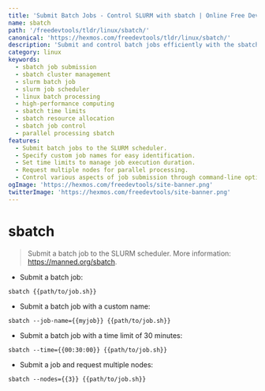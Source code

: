 ```yaml
---
title: 'Submit Batch Jobs - Control SLURM with sbatch | Online Free DevTools by Hexmos'
name: sbatch
path: '/freedevtools/tldr/linux/sbatch/'
canonical: 'https://hexmos.com/freedevtools/tldr/linux/sbatch/'
description: 'Submit and control batch jobs efficiently with the sbatch command. Manage job names, time limits, and node requests easily. Free online tool, no registration required.'
category: linux
keywords:
  - sbatch job submission
  - sbatch cluster management
  - slurm batch job
  - slurm job scheduler
  - linux batch processing
  - high-performance computing
  - sbatch time limits
  - sbatch resource allocation
  - sbatch job control
  - parallel processing sbatch
features:
  - Submit batch jobs to the SLURM scheduler.
  - Specify custom job names for easy identification.
  - Set time limits to manage job execution duration.
  - Request multiple nodes for parallel processing.
  - Control various aspects of job submission through command-line options.
ogImage: 'https://hexmos.com/freedevtools/site-banner.png'
twitterImage: 'https://hexmos.com/freedevtools/site-banner.png'
---
```


# sbatch

> Submit a batch job to the SLURM scheduler.
> More information: <https://manned.org/sbatch>.

- Submit a batch job:

`sbatch {{path/to/job.sh}}`

- Submit a batch job with a custom name:

`sbatch --job-name={{myjob}} {{path/to/job.sh}}`

- Submit a batch job with a time limit of 30 minutes:

`sbatch --time={{00:30:00}} {{path/to/job.sh}}`

- Submit a job and request multiple nodes:

`sbatch --nodes={{3}} {{path/to/job.sh}}`
